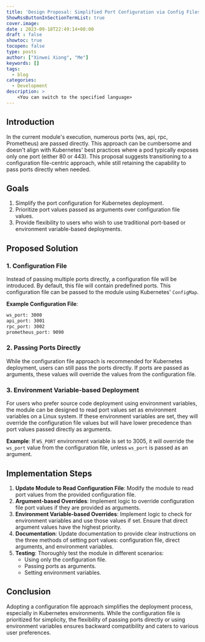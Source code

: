 ```yaml
---
title: 'Design Proposal: Simplified Port Configuration via Config Files for Kubernetes Deployment'
ShowRssButtonInSectionTermList: true
cover.image:
date : 2023-09-18T22:49:14+08:00
draft : false
showtoc: true
tocopen: false
type: posts
author: ["Xinwei Xiong", "Me"]
keywords: []
tags:
  - blog
categories:
  - Development
description: >
    <You can switch to the specified language>
---
```



## Introduction

In the current module's execution, numerous ports (ws, api, rpc, Prometheus) are passed directly. This approach can be cumbersome and doesn't align with Kubernetes' best practices where a pod typically exposes only one port (either 80 or 443). This proposal suggests transitioning to a configuration file-centric approach, while still retaining the capability to pass ports directly when needed.

## Goals

1. Simplify the port configuration for Kubernetes deployment.
2. Prioritize port values passed as arguments over configuration file values.
3. Provide flexibility to users who wish to use traditional port-based or environment variable-based deployments.

## Proposed Solution

### 1. Configuration File

Instead of passing multiple ports directly, a configuration file will be introduced. By default, this file will contain predefined ports. This configuration file can be passed to the module using Kubernetes' `ConfigMap`.

**Example Configuration File**:

```bash
ws_port: 3000
api_port: 3001
rpc_port: 3002
prometheus_port: 9090
```

### 2. Passing Ports Directly

While the configuration file approach is recommended for Kubernetes deployment, users can still pass the ports directly. If ports are passed as arguments, these values will override the values from the configuration file.

### 3. Environment Variable-based Deployment

For users who prefer source code deployment using environment variables, the module can be designed to read port values set as environment variables on a Linux system. If these environment variables are set, they will override the configuration file values but will have lower precedence than port values passed directly as arguments.

**Example**: If `WS_PORT` environment variable is set to 3005, it will override the `ws_port` value from the configuration file, unless `ws_port` is passed as an argument.

## Implementation Steps

1. **Update Module to Read Configuration File**: Modify the module to read port values from the provided configuration file.
2. **Argument-based Overrides**: Implement logic to override configuration file port values if they are provided as arguments.
3. **Environment Variable-based Overrides**: Implement logic to check for environment variables and use those values if set. Ensure that direct argument values have the highest priority.
4. **Documentation**: Update documentation to provide clear instructions on the three methods of setting port values: configuration file, direct arguments, and environment variables.
5. **Testing**: Thoroughly test the module in different scenarios:
   + Using only the configuration file.
   + Passing ports as arguments.
   + Setting environment variables.

## Conclusion

Adopting a configuration file approach simplifies the deployment process, especially in Kubernetes environments. While the configuration file is prioritized for simplicity, the flexibility of passing ports directly or using environment variables ensures backward compatibility and caters to various user preferences.